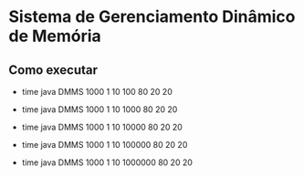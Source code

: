 # Sistema de Gerenciamento Dinâmico de Memória
## Como executar
- time java DMMS 1000 1 10 100 80 20 20

- time java DMMS 1000 1 10 1000 80 20 20

- time java DMMS 1000 1 10 10000 80 20 20

- time java DMMS 1000 1 10 100000 80 20 20

- time java DMMS 1000 1 10 1000000 80 20 20
